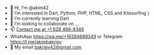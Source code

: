 - 👋 Hi, I’m @akim42
- 👀 I’m interested in Dart, Python, PHP, HTML, CSS and Kitesurfing )
- 🌱 I’m currently learning Dart
- 💞️ I’m looking to collaborate on ...
- 📫 [Contact me at +1 628 468-9349](tel:+16284689349)
- WhatsApp https://wa.me/+16284689349 or Telegram https://t.me/akimbakriev
- :email: My email bakriev42@gmail.com
